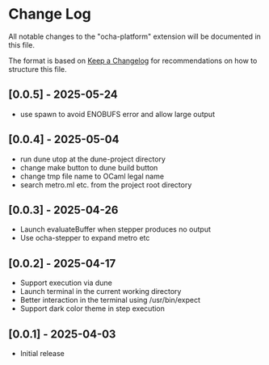 # Change Log

All notable changes to the "ocha-platform" extension will be
documented in this file.

The format is based on [Keep a Changelog](http://keepachangelog.com/)
for recommendations on how to structure this file.

## [0.0.5] - 2025-05-24

- use spawn to avoid ENOBUFS error and allow large output

## [0.0.4] - 2025-05-04

- run dune utop at the dune-project directory
- change make button to dune build button
- change tmp file name to OCaml legal name
- search metro.ml etc. from the project root directory

## [0.0.3] - 2025-04-26

- Launch evaluateBuffer when stepper produces no output
- Use ocha-stepper to expand metro etc

## [0.0.2] - 2025-04-17

- Support execution via dune
- Launch terminal in the current working directory
- Better interaction in the terminal using /usr/bin/expect
- Support dark color theme in step execution

## [0.0.1] - 2025-04-03

- Initial release
